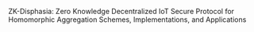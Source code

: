 ZK-Disphasia: Zero Knowledge Decentralized IoT Secure Protocol for Homomorphic Aggregation Schemes, Implementations, and Applications
